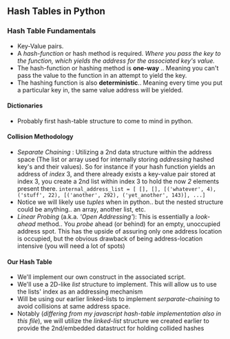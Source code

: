 ## Hash Tables in Python

### Hash Table Fundamentals
- Key-Value pairs.
- A *hash-function* or hash method is required. _Where you pass the key to the function, which yields the address for the associated key's value._
- The hash-function or hashing method is **one-way** .. Meaning you can't pass the value to the function in an attempt to yield the key.
- The hashing function is also **deterministic**.. Meaning every time you put a particular key in, the same value address will be yielded.

#### Dictionaries
- Probably first hash-table structure to come to mind in python.

#### Collision Methodology      
- _*Separate Chaining*_ : Utilizing a 2nd data structure within the address space (The list or array used for internally storing _addressing_ hashed key's and their values). So for instance if your hash function yields an address of _index_ 3, and there already exists a key-value pair stored at index 3, you create a 2nd list within index 3 to hold the now _2_ elements present there. 
``` internal_address_list = [ [], [], [('whatever', 4), ('stuff', 22), [('another', 292), ('yet_another', 143)], ...] ```
- Notice we will likely use *tuples* when in python.. but the nested structure could be anything.. an array, another list, etc.
- _*Linear Probing*_ (a.k.a. _'Open Addressing'_): This is essentially a _*look-ahead*_ method.. You _probe_ ahead (or behind) for an empty, unoccupied address spot. This has the upside of assuring only one address location is occupied, but the obvious drawback of being address-location intensive (you will need a lot of spots)

#### Our Hash Table
- We'll implement our own construct in the associated script.
- We'll use a 2D-like *list* structure to implement. This will allow us to use the lists' index as an addressing mechanism
- Will be using our earlier linked-lists to implement *serparate-chaining* to avoid collisions at same address space.
- Notably (_differing from my javascript hash-table implementation also in this file_), we will utilize the _*linked-list*_ structure we created earlier to provide the 2nd/embedded datastruct for holding collided hashes

